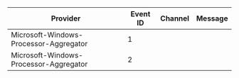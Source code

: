 Provider                                |  Event ID  |  Channel  |  Message
----------------------------------------|------------|-----------|---------
Microsoft-Windows-Processor-Aggregator  |  1         |           |
Microsoft-Windows-Processor-Aggregator  |  2         |           |